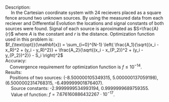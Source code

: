 Description: <br> &emsp; In the Cartesian coordinate system with 24 recievers placed as a square fence around two unknown sources. By using the measured data from each reciever and Differential Evolution the locations and signal constants of both sources were found. Signal of each source is aproximated as $S=\frac{A}{r}$ where $A$ is the constant and $r$ is the distance. Optimization function used in this problem is:<br>
$f_{\text{opt}}(\mathbf{x}) = \sum_{i=0}^{N-1} \left( 
\frac{A_1}{\sqrt{(x_i - x_R)^2 + (y_i - y_R)^2}} +
\frac{A_2}{\sqrt{(x_i - x_{P_2})^2 + (y_i - y_{P_2})^2}} - S_i
\right)^2$
<br>Accuracy: <br> &emsp;Convergence requirement for optimization function is $f\leq 10^{-14}$.
<br>Results: <br> &emsp;Positions of two sources: (-8.500000105349315, 5.000000137059198), (6.5000002314768315, -6.499999901876407).
<br> &emsp; Source constants: -2.9999999534993194, 0.9999999689759355.
<br> &emsp; Value of function: $f = 7.676160886432267 \cdot 10^{-17}$.
